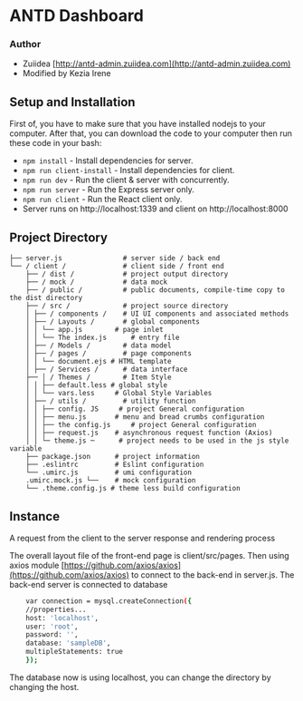 # ANTD Dashboard

### Author
* Zuiidea [http://antd-admin.zuiidea.com](http://antd-admin.zuiidea.com)
* Modified by Kezia Irene


## Setup and Installation

First of, you have to make sure that you have installed nodejs to your computer. After that, you can download the code to your computer then run these code in your bash: 

* `npm install` - Install dependencies for server.
* `npm run client-install` - Install dependencies for client.
* `npm run dev` - Run the client & server with concurrently.
* `npm run server` - Run the Express server only.
* `npm run client` - Run the React client only.
* Server runs on http://localhost:1339 and client on http://localhost:8000


## Project Directory
``` 
├── server.js               # server side / back end
└── / client /              # client side / front end
    ├── / dist /            # project output directory 
    ├── / mock /            # data mock 
    ├── / public /          # public documents, compile-time copy to the dist directory 
    ├── / src /             # project source directory 
    │ ├── / components /    # UI UI components and associated methods 
    │ ├── / Layouts /       # global components 
    │ │ └── app.js        # page inlet 
    │ │ └── The index.js      # entry file 
    │ ├── / Models /        # data model 
    │ ├── / pages /         # page components 
    │ │ └── document.ejs # HTML template 
    │ ├── / Services /      # data interface
    ├── │ / Themes /        # Item Style 
    │ │ ├── default.less # global style 
    │ │ └── vars.less     # Global Style Variables 
    │ ├── / utils /         # utility function 
    │ │ ├── config. JS     # project General configuration 
    │ │ ├── menu.js       # menu and bread crumbs configuration 
    │ │ ├── the config.js     # project General configuration 
    │ │ ├── request.js    # asynchronous request function (Axios) 
    │ │ └─ theme.js ─      # project needs to be used in the js style variable 
    ├── package.json      # project information 
    ├── .eslintrc         # Eslint configuration 
    └── .umirc.js         # umi configuration
    .umirc.mock.js └──    # mock configuration 
    └── .theme.config.js # theme less build configuration
```    

## Instance

A request from the client to the server response and rendering process

The overall layout file of the front-end page is client/src/pages. Then using axios module [https://github.com/axios/axios](https://github.com/axios/axios) to connect to the back-end in server.js. The back-end server is connected to database 
```bash
    var connection = mysql.createConnection({
    //properties...
    host: 'localhost',
    user: 'root',
    password: '',
    database: 'sampleDB',
    multipleStatements: true
    });
```

The database now is using localhost, you can change the directory by changing the host. 

